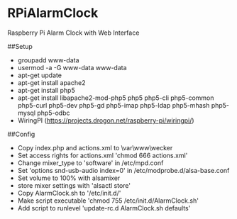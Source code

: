 RPiAlarmClock
=============

Raspberry Pi Alarm Clock with Web Interface

##Setup
* groupadd www-data
* usermod -a -G www-data www-data
* apt-get update
* apt-get install apache2
* apt-get install php5
* apt-get install libapache2-mod-php5 php5 php5-cli php5-common php5-curl php5-dev php5-gd php5-imap php5-ldap php5-mhash php5-mysql php5-odbc
* WiringPI (https://projects.drogon.net/raspberry-pi/wiringpi/)


##Config
* Copy index.php and actions.xml to \var\www\wecker
* Set access rights for actions.xml 'chmod 666 actions.xml'
* Change mixer_type to 'software' in /etc/mpd.conf
* Set 'options snd-usb-audio index=0' in /etc/modprobe.d/alsa-base.conf
* Set volume to 100% with alsamixer
* store mixer settings with 'alsactl store'
* Copy AlarmClock.sh to '/etc/init.d/'
* Make script executable 'chmod 755 /etc/init.d/AlarmClock.sh'
* Add script to runlevel 'update-rc.d AlarmClock.sh defaults'


